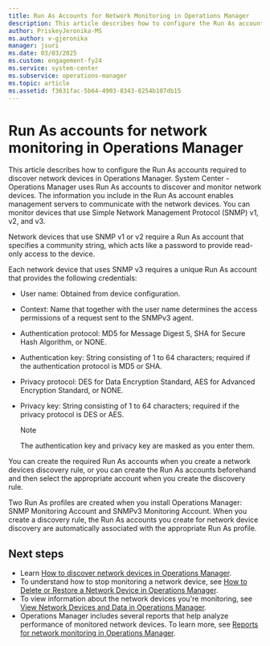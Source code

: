 ```yaml
---
title: Run As Accounts for Network Monitoring in Operations Manager
description: This article describes how to configure the Run As accounts required to discover network devices in Operations Manager.
author: PriskeyJeronika-MS
ms.author: v-gjeronika
manager: jsuri
ms.date: 03/03/2025
ms.custom: engagement-fy24
ms.service: system-center
ms.subservice: operations-manager
ms.topic: article
ms.assetid: f3631fac-5b64-4903-8343-8254b107db15
---
```


# Run As accounts for network monitoring in Operations Manager

This article describes how to configure the Run As accounts required to discover network devices in Operations Manager. System Center - Operations Manager uses Run As accounts to discover and monitor network devices. The information you include in the Run As account enables management servers to communicate with the network devices. You can monitor devices that use Simple Network Management Protocol (SNMP) v1, v2, and v3.

Network devices that use SNMP v1 or v2 require a Run As account that specifies a community string, which acts like a password to provide read-only access to the device.  


Each network device that uses SNMP v3 requires a unique Run As account that provides the following credentials:  

-   User name: Obtained from device configuration.

-   Context: Name that together with the user name determines the access permissions of a request sent to the SNMPv3 agent.

-   Authentication protocol: MD5 for Message Digest 5, SHA for Secure Hash Algorithm, or NONE.

-   Authentication key: String consisting of 1 to 64 characters; required if the authentication protocol is MD5 or SHA.

-   Privacy protocol: DES for Data Encryption Standard, AES for Advanced Encryption Standard, or NONE.

-   Privacy key: String consisting of 1 to 64 characters; required if the privacy protocol is DES or AES.

    > [!NOTE]  
    > The authentication key and privacy key are masked as you enter them.  

You can create the required Run As accounts when you create a network devices discovery rule, or you can create the Run As accounts beforehand and then select the appropriate account when you create the discovery rule.  

Two Run As profiles are created when you install Operations Manager: SNMP Monitoring Account and SNMPv3 Monitoring Account. When you create a discovery rule, the Run As accounts you create for network device discovery are automatically associated with the appropriate Run As profile.  

## Next steps

- Learn [How to discover network devices in Operations Manager](manage-monitor-networkdevice-overview.md).
- To understand how to stop monitoring a network device, see [How to Delete or Restore a Network Device in Operations Manager](manage-monitor-networkdevice-delete-restore.md).
- To view information about the network devices you're monitoring, see [View Network Devices and Data in Operations Manager](manage-monitor-networkdevice-viewing-data.md).
- Operations Manager includes several reports that help analyze performance of monitored network devices. To learn more, see [Reports for network monitoring in Operations Manager](manage-monitor-networkdevice-reports.md).
